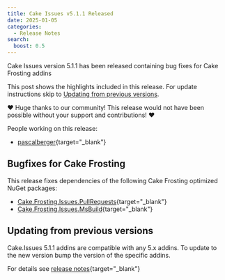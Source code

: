 ```yaml
---
title: Cake Issues v5.1.1 Released
date: 2025-01-05
categories:
  - Release Notes
search:
  boost: 0.5
---
```


Cake Issues version 5.1.1 has been released containing bug fixes for Cake Frosting addins

<!-- more -->

This post shows the highlights included in this release.
For update instructions skip to [Updating from previous versions](#updating-from-previous-versions).

❤ Huge thanks to our community! This release would not have been possible without your support and contributions! ❤

People working on this release:

* [pascalberger](https://github.com/pascalberger){target="_blank"}

## Bugfixes for Cake Frosting

This release fixes dependencies of the following Cake Frosting optimized NuGet packages:

* [Cake.Frosting.Issues.PullRequests]{target="_blank"}
* [Cake.Frosting.Issues.MsBuild]{target="_blank"}

## Updating from previous versions

Cake.Issues 5.1.1 addins are compatible with any 5.x addins.
To update to the new version bump the version of the specific addins.

For details see [release notes](https://github.com/cake-contrib/Cake.Issues/releases/tag/5.1.1){target="_blank"}

[Cake.Frosting.Issues.PullRequests]: https://www.nuget.org/packages/Cake.Frosting.Issues.PullRequests/5.1.1#dependencies-body-tab
[Cake.Frosting.Issues.MsBuild]: https://www.nuget.org/packages/Cake.Frosting.Issues.MsBuild/5.1.1#dependencies-body-tab
